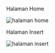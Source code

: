 Halaman Home

![halaman home](https://github.com/user-attachments/assets/314b1122-f957-4bb0-934e-b39fa53c2bb4)

Halaman Insert 

![halaman insert](https://github.com/user-attachments/assets/11a37878-8789-40ed-93a1-23ce1de4eb6e)
